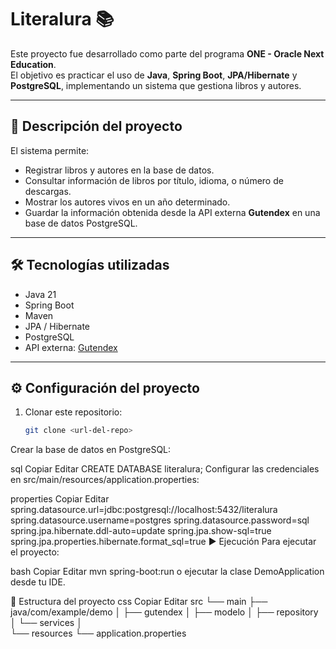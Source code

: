 # Literalura 📚

Este proyecto fue desarrollado como parte del programa **ONE - Oracle Next Education**.  
El objetivo es practicar el uso de **Java**, **Spring Boot**, **JPA/Hibernate** y **PostgreSQL**, implementando un sistema que gestiona libros y autores.

---

## 📖 Descripción del proyecto
El sistema permite:
- Registrar libros y autores en la base de datos.
- Consultar información de libros por título, idioma, o número de descargas.
- Mostrar los autores vivos en un año determinado.
- Guardar la información obtenida desde la API externa **Gutendex** en una base de datos PostgreSQL.

---

## 🛠️ Tecnologías utilizadas
- Java 21
- Spring Boot
- Maven
- JPA / Hibernate
- PostgreSQL
- API externa: [Gutendex](https://gutendex.com/)

---

## ⚙️ Configuración del proyecto
1. Clonar este repositorio:
   ```bash
   git clone <url-del-repo>
Crear la base de datos en PostgreSQL:

sql
Copiar
Editar
CREATE DATABASE literalura;
Configurar las credenciales en src/main/resources/application.properties:

properties
Copiar
Editar
spring.datasource.url=jdbc:postgresql://localhost:5432/literalura
spring.datasource.username=postgres
spring.datasource.password=sql
spring.jpa.hibernate.ddl-auto=update
spring.jpa.show-sql=true
spring.jpa.properties.hibernate.format_sql=true
▶️ Ejecución
Para ejecutar el proyecto:

bash
Copiar
Editar
mvn spring-boot:run
o ejecutar la clase DemoApplication desde tu IDE.

📂 Estructura del proyecto
css
Copiar
Editar
src
 └── main
     ├── java/com/example/demo
     │    ├── gutendex
     │    ├── modelo
     │    ├── repository
     │    └── services
     │    
     └── resources
          └── application.properties